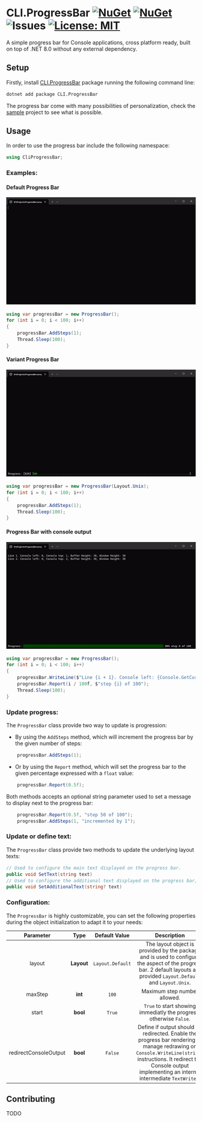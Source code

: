 # CLI.ProgressBar [![NuGet](https://img.shields.io/nuget/v/CLI.ProgressBar.svg)](https://www.nuget.org/packages/CLI.ProgressBar/) [![NuGet](https://img.shields.io/nuget/dt/CLI.ProgressBar.svg)](https://www.nuget.org/packages/CLI.ProgressBar/) ![Issues](https://img.shields.io/github/issues/guillaume-dore/ProgressBar) [![License: MIT](https://img.shields.io/badge/License-MIT-yellow.svg)](https://opensource.org/licenses/MIT)
A simple progress bar for Console applications, cross platform ready, built on top of .NET 8.0 without any external dependency.

## Setup

Firstly, install [CLI.ProgressBar](https://www.nuget.org/packages/CLI.ProgressBar/) package running the following command line:

```bash
dotnet add package CLI.ProgressBar
```

The progress bar come with many possibilities of personalization, check the [sample](https://github.com/guillaume-dore/ProgressBar/blob/master/sample/Program.cs) project to see what is possible.

## Usage

In order to use the progress bar include the following namespace: 
```csharp 
using CliProgressBar;
```

### Examples:

#### Default Progress Bar

![Basic Usage](img/progress_simple.gif)

```csharp
using var progressBar = new ProgressBar();
for (int i = 0; i < 100; i++)
{
	progressBar.AddSteps(1);
	Thread.Sleep(100);
}
```

#### Variant Progress Bar

![Variant Usage](img/progress_variant.gif)

```csharp
using var progressBar = new ProgressBar(Layout.Unix);
for (int i = 0; i < 100; i++)
{
	progressBar.AddSteps(1);
	Thread.Sleep(100);
}
```

#### Progress Bar with console output

![Output Usage](img/progress_text.gif)

```csharp
using var progressBar = new ProgressBar();
for (int i = 0; i < 100; i++)
{
	progressBar.WriteLine($"Line {i + 1}. Console left: {Console.GetCursorPosition().Left}, Console top: {Console.GetCursorPosition().Top}, Buffer Height: {Console.BufferHeight}, Window Height: {Console.WindowHeight}");
	progressBar.Report(i / 100f, $"step {i} of 100");
	Thread.Sleep(100);
}
```

### Update progress:

The ```ProgressBar``` class provide two way to update is progression:

- By using the `AddSteps` method, which will increment the progress bar by the given number of steps:
```csharp
	progressBar.AddSteps(1);
```
- Or by using the `Report` method, which will set the progress bar to the given percentage expressed with a ```float``` value:
```csharp
	progressBar.Report(0.5f);
```

Both methods accepts an optional string parameter used to set a message to display next to the progress bar:
```csharp
	progressBar.Report(0.5f, "step 50 of 100");
	progressBar.AddSteps(1, "incremented by 1");
```

### Update or define text:

The ```ProgressBar``` class provide two methods to update the underlying layout texts:

```csharp
// Used to configure the main text displayed on the progress bar.
public void SetText(string text)
// Used to configure the additional text displayed on the progress bar, if null is passed the additional text will be hidden.
public void SetAdditionalText(string? text)
```

### Configuration:

The ```ProgressBar``` is highly customizable, you can set the following properties during the object initialization to adapt it to your needs:

Parameter | Type | Default Value | Description |
:--------:|:----:|:-------------:|:-----------:|
layout | **Layout** |```Layout.Default```|The layout object is provided by the package and is used to configure the aspect of the progress bar. 2 default layouts are provided ```Layout.Default``` and ```Layout.Unix```. |
maxStep|**int**|```100```|Maximum step number allowed.|
start|**bool**|```True```|```True``` to start showing immediatly the progress, otherwise ```False```.|
redirectConsoleOutput|**bool**|```False```|Define if  output should be redirected. Enable the progress bar rendering to manage redrawing on ```Console.WriteLine(string)``` instructions. It redirect the Console output implementing an internal intermediate ```TextWriter```. |

## Contributing

TODO

